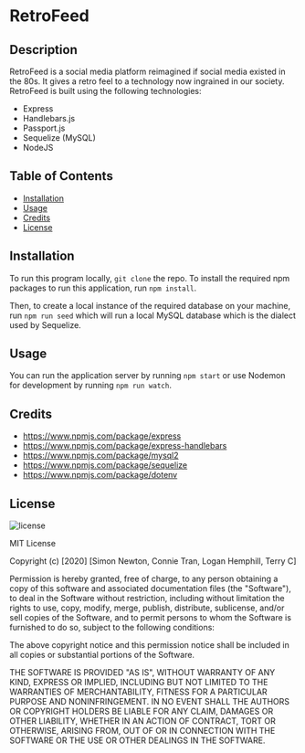 # RetroFeed

## Description

RetroFeed is a social media platform reimagined if social media existed in the 80s. It gives a retro feel to a technology now ingrained in our society. RetroFeed is built using the following technologies:

* Express
* Handlebars.js
* Passport.js
* Sequelize (MySQL)
* NodeJS

## Table of Contents

* [Installation](#installation)
* [Usage](#usage)
* [Credits](#credits)
* [License](#license)

## Installation

To run this program locally, `git clone` the repo. To install the required npm packages to run this application, run `npm install`.

Then, to create a local instance of the required database on your machine, run `npm run seed` which will run a local MySQL database which is the dialect used by Sequelize.

## Usage

You can run the application server by running `npm start` or use Nodemon for development by running `npm run watch`.

## Credits

* https://www.npmjs.com/package/express
* https://www.npmjs.com/package/express-handlebars
* https://www.npmjs.com/package/mysql2
* https://www.npmjs.com/package/sequelize
* https://www.npmjs.com/package/dotenv

## License

![license](https://img.shields.io/badge/license-MIT-green)

MIT License

Copyright (c) [2020] [Simon Newton, Connie Tran, Logan Hemphill, Terry C]

Permission is hereby granted, free of charge, to any person obtaining a copy
of this software and associated documentation files (the "Software"), to deal
in the Software without restriction, including without limitation the rights
to use, copy, modify, merge, publish, distribute, sublicense, and/or sell
copies of the Software, and to permit persons to whom the Software is
furnished to do so, subject to the following conditions:

The above copyright notice and this permission notice shall be included in all
copies or substantial portions of the Software.

THE SOFTWARE IS PROVIDED "AS IS", WITHOUT WARRANTY OF ANY KIND, EXPRESS OR
IMPLIED, INCLUDING BUT NOT LIMITED TO THE WARRANTIES OF MERCHANTABILITY,
FITNESS FOR A PARTICULAR PURPOSE AND NONINFRINGEMENT. IN NO EVENT SHALL THE
AUTHORS OR COPYRIGHT HOLDERS BE LIABLE FOR ANY CLAIM, DAMAGES OR OTHER
LIABILITY, WHETHER IN AN ACTION OF CONTRACT, TORT OR OTHERWISE, ARISING FROM,
OUT OF OR IN CONNECTION WITH THE SOFTWARE OR THE USE OR OTHER DEALINGS IN THE
SOFTWARE.
